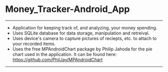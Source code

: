 # Money_Tracker-Android_App
*************************************************************************************
- Application for keeping track of, and analyzing, your money spending.
- Uses SQLite database for data storage, manipulation and retreival.
- Uses device's camera to capture pictures of reciepts, etc. to attach to your recorded items.
- Uses the free MPAndroidChart package by Philip Jahoda for the pie chart used in the application.
  It can be found here: https://github.com/PhilJay/MPAndroidChart
*************************************************************************************
